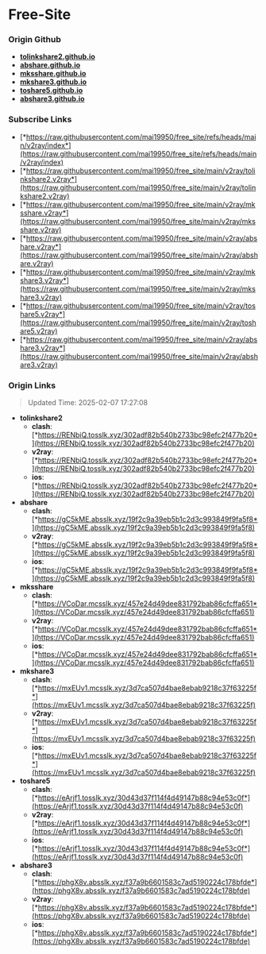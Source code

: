 # Free-Site

### Origin Github

- [**tolinkshare2.github.io**](https://github.com/tolinkshare2/tolinkshare2.github.io)
- [**abshare.github.io**](https://github.com/abshare/abshare.github.io)
- [**mksshare.github.io**](https://github.com/mksshare/mksshare.github.io)
- [**mkshare3.github.io**](https://github.com/mkshare3/mkshare3.github.io)
- [**toshare5.github.io**](https://github.com/toshare5/toshare5.github.io)
- [**abshare3.github.io**](https://github.com/abshare3/abshare3.github.io)

### Subscribe Links

- [*https://raw.githubusercontent.com/mai19950/free_site/refs/heads/main/v2ray/index*](https://raw.githubusercontent.com/mai19950/free_site/refs/heads/main/v2ray/index)
- [*https://raw.githubusercontent.com/mai19950/free_site/main/v2ray/tolinkshare2.v2ray*](https://raw.githubusercontent.com/mai19950/free_site/main/v2ray/tolinkshare2.v2ray)
- [*https://raw.githubusercontent.com/mai19950/free_site/main/v2ray/mksshare.v2ray*](https://raw.githubusercontent.com/mai19950/free_site/main/v2ray/mksshare.v2ray)
- [*https://raw.githubusercontent.com/mai19950/free_site/main/v2ray/abshare.v2ray*](https://raw.githubusercontent.com/mai19950/free_site/main/v2ray/abshare.v2ray)
- [*https://raw.githubusercontent.com/mai19950/free_site/main/v2ray/mkshare3.v2ray*](https://raw.githubusercontent.com/mai19950/free_site/main/v2ray/mkshare3.v2ray)
- [*https://raw.githubusercontent.com/mai19950/free_site/main/v2ray/toshare5.v2ray*](https://raw.githubusercontent.com/mai19950/free_site/main/v2ray/toshare5.v2ray)
- [*https://raw.githubusercontent.com/mai19950/free_site/main/v2ray/abshare3.v2ray*](https://raw.githubusercontent.com/mai19950/free_site/main/v2ray/abshare3.v2ray)

### Origin Links

> Updated Time: 2025-02-07 17:27:08

- **tolinkshare2**
  - **clash**: [*https://RENbiQ.tosslk.xyz/302adf82b540b2733bc98efc2f477b20*](https://RENbiQ.tosslk.xyz/302adf82b540b2733bc98efc2f477b20)
  - **v2ray**: [*https://RENbiQ.tosslk.xyz/302adf82b540b2733bc98efc2f477b20*](https://RENbiQ.tosslk.xyz/302adf82b540b2733bc98efc2f477b20)
  - **ios**: [*https://RENbiQ.tosslk.xyz/302adf82b540b2733bc98efc2f477b20*](https://RENbiQ.tosslk.xyz/302adf82b540b2733bc98efc2f477b20)
- **abshare**
  - **clash**: [*https://gC5kME.absslk.xyz/19f2c9a39eb5b1c2d3c993849f9fa5f8*](https://gC5kME.absslk.xyz/19f2c9a39eb5b1c2d3c993849f9fa5f8)
  - **v2ray**: [*https://gC5kME.absslk.xyz/19f2c9a39eb5b1c2d3c993849f9fa5f8*](https://gC5kME.absslk.xyz/19f2c9a39eb5b1c2d3c993849f9fa5f8)
  - **ios**: [*https://gC5kME.absslk.xyz/19f2c9a39eb5b1c2d3c993849f9fa5f8*](https://gC5kME.absslk.xyz/19f2c9a39eb5b1c2d3c993849f9fa5f8)
- **mksshare**
  - **clash**: [*https://VCoDar.mcsslk.xyz/457e24d49dee831792bab86cfcffa651*](https://VCoDar.mcsslk.xyz/457e24d49dee831792bab86cfcffa651)
  - **v2ray**: [*https://VCoDar.mcsslk.xyz/457e24d49dee831792bab86cfcffa651*](https://VCoDar.mcsslk.xyz/457e24d49dee831792bab86cfcffa651)
  - **ios**: [*https://VCoDar.mcsslk.xyz/457e24d49dee831792bab86cfcffa651*](https://VCoDar.mcsslk.xyz/457e24d49dee831792bab86cfcffa651)
- **mkshare3**
  - **clash**: [*https://mxEUv1.mcsslk.xyz/3d7ca507d4bae8ebab9218c37f63225f*](https://mxEUv1.mcsslk.xyz/3d7ca507d4bae8ebab9218c37f63225f)
  - **v2ray**: [*https://mxEUv1.mcsslk.xyz/3d7ca507d4bae8ebab9218c37f63225f*](https://mxEUv1.mcsslk.xyz/3d7ca507d4bae8ebab9218c37f63225f)
  - **ios**: [*https://mxEUv1.mcsslk.xyz/3d7ca507d4bae8ebab9218c37f63225f*](https://mxEUv1.mcsslk.xyz/3d7ca507d4bae8ebab9218c37f63225f)
- **toshare5**
  - **clash**: [*https://eArjf1.tosslk.xyz/30d43d37f114f4d49147b88c94e53c0f*](https://eArjf1.tosslk.xyz/30d43d37f114f4d49147b88c94e53c0f)
  - **v2ray**: [*https://eArjf1.tosslk.xyz/30d43d37f114f4d49147b88c94e53c0f*](https://eArjf1.tosslk.xyz/30d43d37f114f4d49147b88c94e53c0f)
  - **ios**: [*https://eArjf1.tosslk.xyz/30d43d37f114f4d49147b88c94e53c0f*](https://eArjf1.tosslk.xyz/30d43d37f114f4d49147b88c94e53c0f)
- **abshare3**
  - **clash**: [*https://phgX8v.absslk.xyz/f37a9b6601583c7ad5190224c178bfde*](https://phgX8v.absslk.xyz/f37a9b6601583c7ad5190224c178bfde)
  - **v2ray**: [*https://phgX8v.absslk.xyz/f37a9b6601583c7ad5190224c178bfde*](https://phgX8v.absslk.xyz/f37a9b6601583c7ad5190224c178bfde)
  - **ios**: [*https://phgX8v.absslk.xyz/f37a9b6601583c7ad5190224c178bfde*](https://phgX8v.absslk.xyz/f37a9b6601583c7ad5190224c178bfde)
